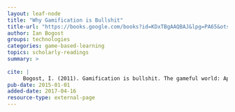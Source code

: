 ```yaml
---
layout: leaf-node
title: "Why Gamification is Bullshit"
title-url: "https://books.google.com/books?id=KDxTBgAAQBAJ&lpg=PA65&ots=hJ39XR-CGT&dq=why%20gamification%20is%20bullshit&lr&pg=PA65#v=onepage&q=why%20gamification%20is%20bullshit&f=false"
author: Ian Bogost
groups: technologies
categories: game-based-learning
topics: scholarly-readings
summary: >
     
cite: |
     Bogost, I. (2011). Gamification is bullshit. The gameful world: Approaches, issues, applications, 65-80.
pub-date: 2015-01-01
added-date: 2017-04-16
resource-type: external-page
---
```

